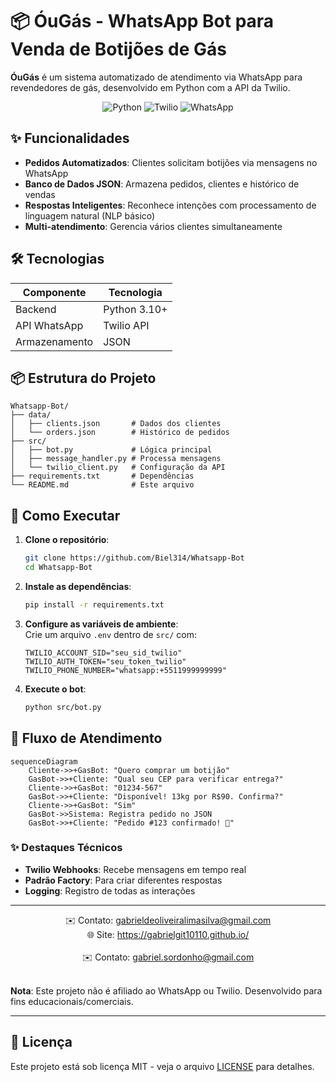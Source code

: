 # 📦 ÓuGás - WhatsApp Bot para Venda de Botijões de Gás  

**ÓuGás** é um sistema automatizado de atendimento via WhatsApp para revendedores de gás, desenvolvido em Python com a API da Twilio.  

<div align="center">
  <img src="https://img.shields.io/badge/Python-3776AB?style=for-the-badge&logo=python&logoColor=white" alt="Python">
  <img src="https://img.shields.io/badge/Twilio-F22F46?style=for-the-badge&logo=twilio&logoColor=white" alt="Twilio">
  <img src="https://img.shields.io/badge/WhatsApp-25D366?style=for-the-badge&logo=whatsapp&logoColor=white" alt="WhatsApp">
</div>

## ✨ Funcionalidades  

- **Pedidos Automatizados**: Clientes solicitam botijões via mensagens no WhatsApp  
- **Banco de Dados JSON**: Armazena pedidos, clientes e histórico de vendas  
- **Respostas Inteligentes**: Reconhece intenções com processamento de linguagem natural (NLP básico)  
- **Multi-atendimento**: Gerencia vários clientes simultaneamente  

## 🛠️ Tecnologias  

| Componente       | Tecnologia          |  
|------------------|---------------------|  
| Backend          | Python 3.10+        |  
| API WhatsApp     | Twilio API          |  
| Armazenamento    | JSON                |  

## 📦 Estrutura do Projeto  

```
Whatsapp-Bot/  
├── data/  
│   ├── clients.json       # Dados dos clientes  
│   └── orders.json        # Histórico de pedidos  
├── src/  
│   ├── bot.py             # Lógica principal  
│   ├── message_handler.py # Processa mensagens  
│   └── twilio_client.py   # Configuração da API  
├── requirements.txt       # Dependências  
└── README.md              # Este arquivo  
```

## 🚀 Como Executar  

1. **Clone o repositório**:  
   ```bash
   git clone https://github.com/Biel314/Whatsapp-Bot  
   cd Whatsapp-Bot
    ```

2. **Instale as dependências**:  
   ```bash
   pip install -r requirements.txt
   ```

3. **Configure as variáveis de ambiente**:  
   Crie um arquivo `.env` dentro de `src/` com:  
   ```
   TWILIO_ACCOUNT_SID="seu_sid_twilio"
   TWILIO_AUTH_TOKEN="seu_token_twilio"
   TWILIO_PHONE_NUMBER="whatsapp:+5511999999999"
   ```

4. **Execute o bot**:  
   ```bash
   python src/bot.py
   ```

## 🤖 Fluxo de Atendimento  

```mermaid
sequenceDiagram
    Cliente->>+GasBot: "Quero comprar um botijão"
    GasBot->>+Cliente: "Qual seu CEP para verificar entrega?"
    Cliente->>+GasBot: "01234-567"
    GasBot->>+Cliente: "Disponível! 13kg por R$90. Confirma?"
    Cliente->>+GasBot: "Sim"
    GasBot->>Sistema: Registra pedido no JSON
    GasBot->>+Cliente: "Pedido #123 confirmado! 🚚"
```

### ✨ Destaques Técnicos  
- **Twilio Webhooks**: Recebe mensagens em tempo real  
- **Padrão Factory**: Para criar diferentes respostas  
- **Logging**: Registro de todas as interações  

---

<div align="center">
  ✉️ Contato: <a href="mailto:gabrieldeoliveiralimasilva@gmail.com">gabrieldeoliveiralimasilva@gmail.com </a> <br> 
  🌐 Site: <a href="https://gabrielgit10110.github.io/">https://gabrielgit10110.github.io/ </a> <br>
  <br>
  ✉️ Contato: <a href="mailto:gabriel.sordonho@gmail.com">gabriel.sordonho@gmail.com </a>
   <br><br>
</div>  

**Nota**: Este projeto não é afiliado ao WhatsApp ou Twilio. Desenvolvido para fins educacionais/comerciais.  

---

## 📝 Licença  

Este projeto está sob licença MIT - veja o arquivo [LICENSE](LICENSE) para detalhes.  
